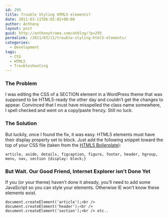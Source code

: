 ```yaml
---
id: 295
title: Trouble Styling HTML5 elements?
date: 2011-03-11T06:02:02+00:00
author: Anthony
layout: post
guid: http://anthonytrama.com/atblog/?p=295
permalink: /2011/03/11/trouble-styling-html5-elements/
categories:
  - Development
tags:
  - CSS
  - HTML5
  - Troubleshooting
---
```

### The Problem

I was editing the CSS of a SECTION element in a WordPress theme that was supposed to be HTML5-ready the other day and couldn&#8217;t get the changes to appear. Convinced that I must have misspelled the class name somewhere, I spell checked and went on a copy/paste frenzy. Still no luck.

### The Solution

But luckily, once I found the fix, it was easy. HTML5 elements must have their display property set to block. Just add the following snippet toward the top of your CSS file (taken from the <a href="http://html5boilerplate.com" target="_blank">HTML5 Boilerplate</a>):

`article, aside, details, figcaption, figure, footer, header, hgroup, menu, nav, section {display: block;}`

### But Wait. Our Good Friend, Internet Explorer isn&#8217;t Done Yet

If you (or your theme) haven&#8217;t done it already, you&#8217;ll need to add some JavaScript so you can style your elements. Otherwise IE won&#8217;t know these elements exist.

`document.createElement('article');<br />
document.createElement('header');<br />
document.createElement('section');<br />
etc..`